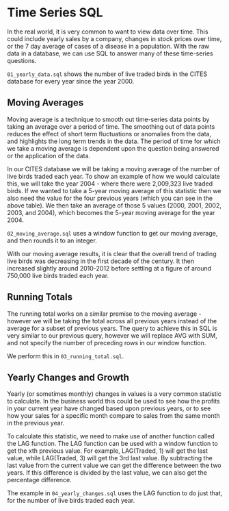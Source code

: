 # Time Series SQL

In the real world, it is very common to want to view data over time. This could include yearly sales by a company, changes in stock prices over time, or the 7 day average of cases of a disease in a population. With the raw data in a database, we can use SQL to answer many of these time-series questions.

`01_yearly_data.sql` shows the number of live traded birds in the CITES database for every year since the year 2000.

## Moving Averages

Moving average is a technique to smooth out time-series data points by taking an average over a period of time. The smoothing out of data points reduces the effect of short term fluctuations or anomalies from the data, and highlights the long term trends in the data. The period of time for which we take a moving average is dependent upon the question being answered or the application of the data.

In our CITES database we will be taking a moving average of the number of live birds traded each year. To show an example of how we would calculate this, we will take the year 2004 - where there were 2,009,323 live traded birds. If we wanted to take a 5-year moving average of this statistic then we also need the value for the four previous years (which you can see in the above table). We then take an average of those 5 values (2000, 2001, 2002, 2003, and 2004), which becomes the 5-year moving average for the year 2004.

`02_moving_average.sql` uses a window function to get our moving average, and then rounds it to an integer.

With our moving average results, it is clear that the overall trend of trading live birds was decreasing in the first decade of the century. It then increased slightly around 2010-2012 before settling at a figure of around 750,000 live birds traded each year.

## Running Totals

The running total works on a similar premise to the moving average - however we will be taking the total across all previous years instead of the average for a subset of previous years. The query to achieve this in SQL is very similar to our previous query, however we will replace AVG with SUM, and not specify the number of preceding rows in our window function.

We perform this in `03_running_total.sql`.

## Yearly Changes and Growth

Yearly (or sometimes monthly) changes in values is a very common statistic to calculate. In the business world this could be used to see how the profits in your current year have changed based upon previous years, or to see how your sales for a specific month compare to sales from the same month in the previous year.

To calculate this statistic, we need to make use of another function called the LAG function. The LAG function can be used with a window function to get the xth previous value. For example, LAG(Traded, 1) will get the last value, while LAG(Traded, 3) will get the 3rd last value. By subtracting the last value from the current value we can get the difference between the two years. If this difference is divided by the last value, we can also get the percentage difference.

The example in `04_yearly_changes.sql` uses the LAG function to do just that, for the number of live birds traded each year.